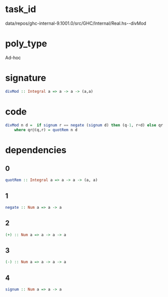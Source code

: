 
# task_id
data/repos/ghc-internal-9.1001.0/src/GHC/Internal/Real.hs--divMod

# poly_type
Ad-hoc

# signature
```haskell
divMod :: Integral a => a -> a -> (a,a)
```   

# code
```haskell
divMod n d =  if signum r == negate (signum d) then (q-1, r+d) else qr
    where qr@(q,r) = quotRem n d
```

# dependencies
## 0
```haskell
quotRem :: Integral a => a -> a -> (a, a)
```
## 1
```haskell
negate :: Num a => a -> a
```
## 2
```haskell
(+) :: Num a => a -> a -> a
```
## 3
```haskell
(-) :: Num a => a -> a -> a
```
## 4
```haskell
signum :: Num a => a -> a
```
